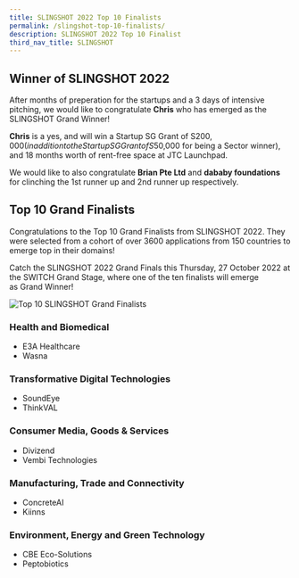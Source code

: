 ```yaml
---
title: SLINGSHOT 2022 Top 10 Finalists
permalink: /slingshot-top-10-finalists/
description: SLINGSHOT 2022 Top 10 Finalist
third_nav_title: SLINGSHOT
---
```

## **Winner of SLINGSHOT 2022**
After months of preperation for the startups and a 3 days of intensive pitching, we would like to congratulate **Chris** who has emerged as the SLINGSHOT Grand Winner!

**Chris** is a yes, and will win a Startup SG Grant of S$200,000 (in addition to the Startup SG Grant of S$50,000 for being a Sector winner), and 18 months worth of rent-free space at JTC Launchpad.

We would like to also congratulate **Brian Pte Ltd** and **dababy foundations** for clinching the 1st runner up and 2nd runner up respectively.

## **Top 10 Grand Finalists**
Congratulations to the Top 10 Grand Finalists from SLINGSHOT 2022. They were selected from a cohort of over 3600 applications from 150 countries to emerge top in their domains!

Catch the SLINGSHOT 2022 Grand Finals this Thursday, 27 October 2022 at the SWITCH Grand Stage, where one of the ten finalists will emerge as Grand Winner!

![Top 10 SLINGSHOT Grand Finalists](/images/top%2010.png)

### **Health and Biomedical**
* E3A Healthcare 
* Wasna 

### **Transformative Digital Technologies**
* SoundEye 
* ThinkVAL 

### **Consumer Media, Goods & Services**
* Divizend 
* Vembi Technologies 

### **Manufacturing, Trade and Connectivity**
* ConcreteAI 
* Kiinns 


### **Environment, Energy and Green Technology**
* CBE Eco-Solutions 
* Peptobiotics